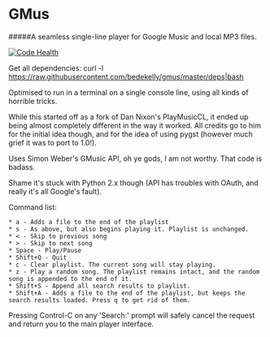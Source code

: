 GMus
====

#####A seamless single-line player for Google Music and local MP3 files.

[![Code Health](https://landscape.io/github/bedekelly/gmus/master/landscape.png)](https://landscape.io/github/bedekelly/gmus/master)

Get all dependencies:
    curl -l https://raw.githubusercontent.com/bedekelly/gmus/master/deps|bash

Optimised to run in a terminal on a single console line, using all kinds of horrible tricks.

While this started off as a fork of Dan Nixon's PlayMusicCL, it ended up being almost completely different in the way it worked. All credits go to him for the initial idea though, and for the idea of using pygst (however much grief it was to port to 1.0!).

Uses Simon Weber's GMusic API, oh ye gods, I am not worthy. That code is badass.

Shame it's stuck with Python 2.x though (API has troubles with OAuth, and really it's all Google's fault).

Command list:
	
	* a - Adds a file to the end of the playlist
	* s - As above, but also begins playing it. Playlist is unchanged.
	* < - Skip to previous song
	* > - Skip to next song
	* Space - Play/Pause
	* Shift+Q - Quit
	* c - Clear playlist. The current song will stay playing.
	* z - Play a random song. The playlist remains intact, and the random song is appended to the end of it.
	* Shift+S - Append all search results to playlist.
	* Shift+A - Adds a file to the end of the playlist, but keeps the search results loaded. Press q to get rid of them.

Pressing Control-C on any 'Search:' prompt will safely cancel the request and return you to the main player interface.
